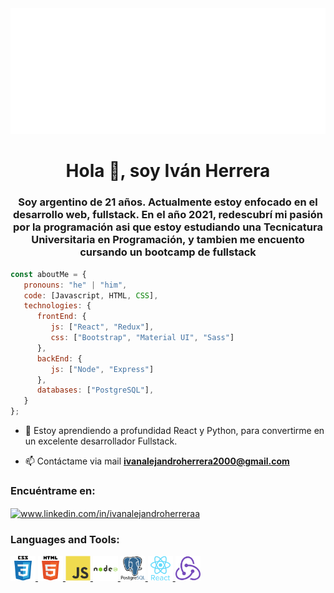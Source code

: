 <img src="https://github.com/BryanCPineda/BryanCPineda/blob/main/svg.svg" atl="hello world"/>
<h1 align="center">Hola 👋, soy Iván Herrera</h1>
<h3 align="center">Soy argentino de 21 años. Actualmente estoy enfocado en el desarrollo web, fullstack. En el año 2021, redescubrí mi pasión por la programación asi que estoy estudiando una Tecnicatura Universitaria en Programación, y tambien me encuento cursando un bootcamp de fullstack</h3>

```javascript
const aboutMe = {
   pronouns: "he" | "him",
   code: [Javascript, HTML, CSS],
   technologies: {
      frontEnd: {
         js: ["React", "Redux"],
         css: ["Bootstrap", "Material UI", "Sass"]
      },
      backEnd: {
         js: ["Node", "Express"]
      },
      databases: ["PostgreSQL"],
   }
};
```
- 🌱 Estoy aprendiendo a profundidad React y Python, para convertirme en un excelente desarrollador Fullstack.

- 📫 Contáctame via mail **ivanalejandroherrera2000@gmail.com**

<h3 align="left">Encuéntrame en:</h3>
<p align="left">
<a href="https://linkedin.com/in/www.linkedin.com/in/ivanalejandroherreraa" target="blank"><img align="center" src="https://raw.githubusercontent.com/rahuldkjain/github-profile-readme-generator/master/src/images/icons/Social/linked-in-alt.svg" alt="www.linkedin.com/in/ivanalejandroherreraa" height="30" width="40" /></a>
</p>

<h3 align="left">Languages and Tools:</h3>
<p align="left"> <a href="https://www.w3schools.com/css/" target="_blank" rel="noreferrer"> <img src="https://raw.githubusercontent.com/devicons/devicon/master/icons/css3/css3-original-wordmark.svg" alt="css3" width="40" height="40"/> </a> <a href="https://www.w3.org/html/" target="_blank" rel="noreferrer"> <img src="https://raw.githubusercontent.com/devicons/devicon/master/icons/html5/html5-original-wordmark.svg" alt="html5" width="40" height="40"/> </a> <a href="https://developer.mozilla.org/en-US/docs/Web/JavaScript" target="_blank" rel="noreferrer"> <img src="https://raw.githubusercontent.com/devicons/devicon/master/icons/javascript/javascript-original.svg" alt="javascript" width="40" height="40"/> </a> <a href="https://nodejs.org" target="_blank" rel="noreferrer"> <img src="https://raw.githubusercontent.com/devicons/devicon/master/icons/nodejs/nodejs-original-wordmark.svg" alt="nodejs" width="40" height="40"/> </a> <a href="https://www.postgresql.org" target="_blank" rel="noreferrer"> <img src="https://raw.githubusercontent.com/devicons/devicon/master/icons/postgresql/postgresql-original-wordmark.svg" alt="postgresql" width="40" height="40"/> </a> <a href="https://reactjs.org/" target="_blank" rel="noreferrer"> <img src="https://raw.githubusercontent.com/devicons/devicon/master/icons/react/react-original-wordmark.svg" alt="react" width="40" height="40"/> </a> <a href="https://redux.js.org" target="_blank" rel="noreferrer"> <img src="https://raw.githubusercontent.com/devicons/devicon/master/icons/redux/redux-original.svg" alt="redux" width="40" height="40"/> </a> </p>
